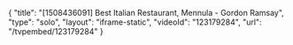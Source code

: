 {
    "title": "[1508436091] Best Italian Restaurant, Mennula - Gordon Ramsay",
    "type": "solo",
    "layout": "iframe-static",
    "videoId": "123179284",
    "url": "\/tvpembed\/123179284"
}